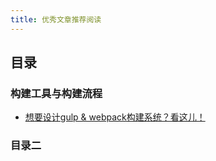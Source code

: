 ```yaml
---
title: 优秀文章推荐阅读
---
```


## 目录

### 构建工具与构建流程

* [想要设计gulp & webpack构建系统？看这儿！](http://www.jianshu.com/p/2cc6a22c9ecc?hmsr=toutiao.io&utm_medium=toutiao.io&utm_source=toutiao.io)

### 目录二
